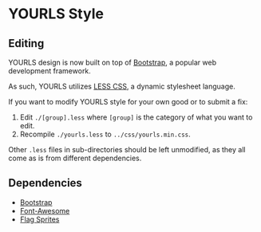 YOURLS Style
============

Editing
-------

YOURLS design is now built on top of [Bootstrap](http://getbootstrap.com), a popular
web development framework.

As such, YOURLS utilizes [LESS CSS](http://lesscss.org), a dynamic stylesheet language.

If you want to modify YOURLS style for your own good or to submit a fix: 

1. Edit `./[group].less` where `[group]` is the category of what you want to edit.
2. Recompile `./yourls.less` to `../css/yourls.min.css`.

Other `.less` files in sub-directories should be left unmodified, as they all come as is
from different dependencies.

Dependencies
------------

* [Bootstrap](http://getbootstrap.com)
* [Font-Awesome](http://fontawesome.io)
* [Flag Sprites](http://flag-sprites.com)
